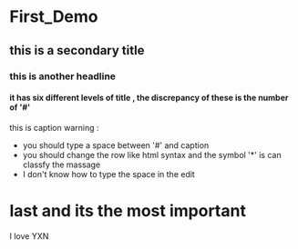 # First_Demo
## this is a secondary title 
### this is another headline 
#### it has six different levels of title , the discrepancy of these is the number of '#'
this is caption 
warning : 
* you should type a space between '#' and caption <br>
* you should change the row like html syntax and the symbol '*'  is can classfy the massage 
* I don't know how to type the space in the edit



# last and its the most important  
I love YXN
